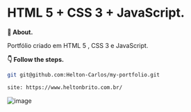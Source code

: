 # HTML 5 + CSS 3 + JavaScript.

**💬 About.**

Portfólio criado em HTML 5 , CSS 3 e JavaScript.

**👇 Follow the steps.**

```bash
git git@github.com:Helton-Carlos/my-portfolio.git
```

```bash
site: https://www.heltonbrito.com.br/
```

![image](https://github.com/Helton-Carlos/my-portfolio/assets/89320183/04f0d2d6-7e2d-4651-a7cb-452f71ebc90c)
